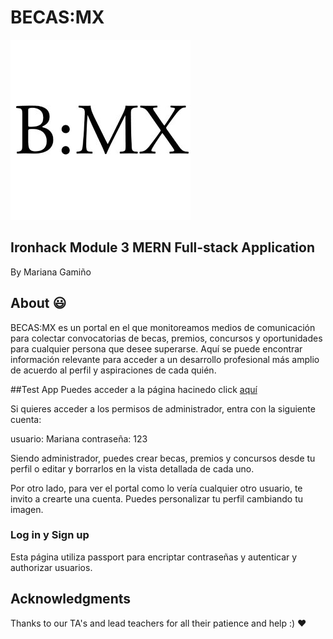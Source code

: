 # BECAS:MX
![image](frontend/public/Icon.jpg)

## Ironhack Module 3 MERN Full-stack Application
By Mariana Gamiño

## About :smiley:

BECAS:MX es un portal en el que monitoreamos medios de comunicación para colectar convocatorias de becas, premios, concursos y oportunidades para cualquier persona que desee superarse. Aquí se puede encontrar información relevante para acceder a un desarrollo profesional más amplio de acuerdo al perfil y aspiraciones de cada quién.

##Test App
Puedes acceder a la página hacinedo click [aquí](https://becasmx.netlify.com/)

Si quieres acceder a los permisos de administrador, entra con la siguiente cuenta:

usuario: Mariana 
contraseña: 123

Siendo administrador, puedes crear becas, premios y concursos desde tu perfil o editar y borrarlos en la vista detallada de cada uno.

Por otro lado, para ver el portal como lo vería cualquier otro usuario, te invito a crearte una cuenta. Puedes personalizar tu perfil cambiando tu imagen.

### Log in y Sign up

Esta página utiliza passport para encriptar contraseñas y autenticar y authorizar usuarios.

## Acknowledgments

Thanks to our TA's and lead teachers for all their patience and help :) :heart:
